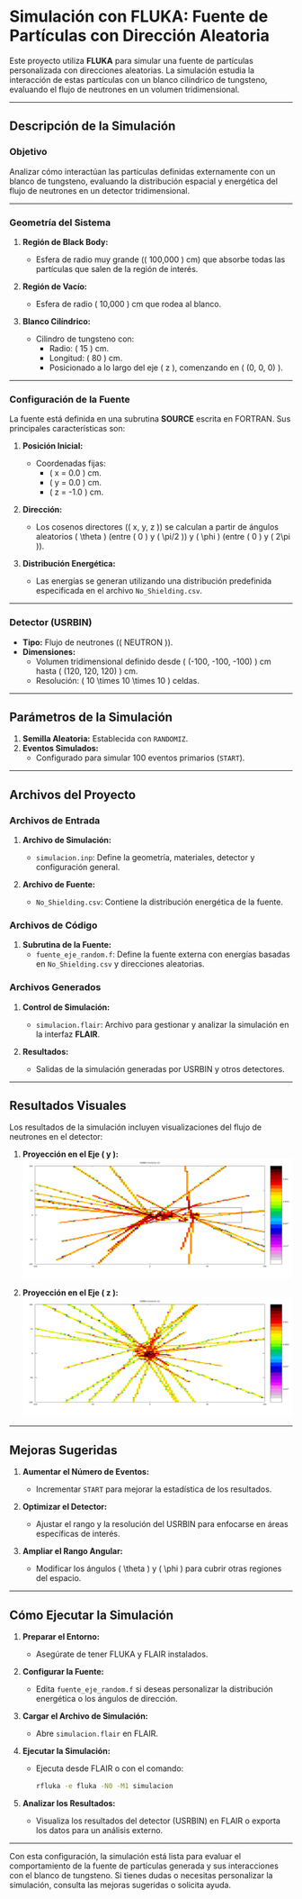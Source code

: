 # **Simulación con FLUKA: Fuente de Partículas con Dirección Aleatoria**

Este proyecto utiliza **FLUKA** para simular una fuente de partículas personalizada con direcciones aleatorias. La simulación estudia la interacción de estas partículas con un blanco cilíndrico de tungsteno, evaluando el flujo de neutrones en un volumen tridimensional.

---

## **Descripción de la Simulación**

### **Objetivo**
Analizar cómo interactúan las partículas definidas externamente con un blanco de tungsteno, evaluando la distribución espacial y energética del flujo de neutrones en un detector tridimensional.

---

### **Geometría del Sistema**

1. **Región de Black Body:**
   - Esfera de radio muy grande (\( 100,000 \) cm) que absorbe todas las partículas que salen de la región de interés.

2. **Región de Vacío:**
   - Esfera de radio \( 10,000 \) cm que rodea al blanco.

3. **Blanco Cilíndrico:**
   - Cilindro de tungsteno con:
     - Radio: \( 15 \) cm.
     - Longitud: \( 80 \) cm.
     - Posicionado a lo largo del eje \( z \), comenzando en \( (0, 0, 0) \).

---

### **Configuración de la Fuente**

La fuente está definida en una subrutina **SOURCE** escrita en FORTRAN. Sus principales características son:

1. **Posición Inicial:**
   - Coordenadas fijas:
     - \( x = 0.0 \) cm.
     - \( y = 0.0 \) cm.
     - \( z = -1.0 \) cm.

2. **Dirección:**
   - Los cosenos directores (\( x, y, z \)) se calculan a partir de ángulos aleatorios \( \theta \) (entre \( 0 \) y \( \pi/2 \)) y \( \phi \) (entre \( 0 \) y \( 2\pi \)).

3. **Distribución Energética:**
   - Las energías se generan utilizando una distribución predefinida especificada en el archivo `No_Shielding.csv`.

---

### **Detector (USRBIN)**

- **Tipo:** Flujo de neutrones (\( NEUTRON \)).
- **Dimensiones:**
  - Volumen tridimensional definido desde \( (-100, -100, -100) \) cm hasta \( (120, 120, 120) \) cm.
  - Resolución: \( 10 \times 10 \times 10 \) celdas.

---

## **Parámetros de la Simulación**

1. **Semilla Aleatoria:** Establecida con `RANDOMIZ`.
2. **Eventos Simulados:**
   - Configurado para simular 100 eventos primarios (`START`).

---

## **Archivos del Proyecto**

### **Archivos de Entrada**

1. **Archivo de Simulación:**
   - `simulacion.inp`: Define la geometría, materiales, detector y configuración general.

2. **Archivo de Fuente:**
   - `No_Shielding.csv`: Contiene la distribución energética de la fuente.

### **Archivos de Código**

1. **Subrutina de la Fuente:**
   - `fuente_eje_random.f`: Define la fuente externa con energías basadas en `No_Shielding.csv` y direcciones aleatorias.

### **Archivos Generados**

1. **Control de Simulación:**
   - `simulacion.flair`: Archivo para gestionar y analizar la simulación en la interfaz **FLAIR**.

2. **Resultados:**
   - Salidas de la simulación generadas por USRBIN y otros detectores.

---

## **Resultados Visuales**

Los resultados de la simulación incluyen visualizaciones del flujo de neutrones en el detector:

1. **Proyección en el Eje \( y \):**
   ![Fluencia Proyección Eje Y](fluencia_proyeccion_eje_y.png)

2. **Proyección en el Eje \( z \):**
   ![Fluencia Proyección Eje Z](fluencia_proyeccion_eje_Z.png)

---

## **Mejoras Sugeridas**

1. **Aumentar el Número de Eventos:**
   - Incrementar `START` para mejorar la estadística de los resultados.

2. **Optimizar el Detector:**
   - Ajustar el rango y la resolución del USRBIN para enfocarse en áreas específicas de interés.

3. **Ampliar el Rango Angular:**
   - Modificar los ángulos \( \theta \) y \( \phi \) para cubrir otras regiones del espacio.

---

## **Cómo Ejecutar la Simulación**

1. **Preparar el Entorno:**
   - Asegúrate de tener FLUKA y FLAIR instalados.

2. **Configurar la Fuente:**
   - Edita `fuente_eje_random.f` si deseas personalizar la distribución energética o los ángulos de dirección.

3. **Cargar el Archivo de Simulación:**
   - Abre `simulacion.flair` en FLAIR.

4. **Ejecutar la Simulación:**
   - Ejecuta desde FLAIR o con el comando:
     ```bash
     rfluka -e fluka -N0 -M1 simulacion
     ```

5. **Analizar los Resultados:**
   - Visualiza los resultados del detector (USRBIN) en FLAIR o exporta los datos para un análisis externo.

---

Con esta configuración, la simulación está lista para evaluar el comportamiento de la fuente de partículas generada y sus interacciones con el blanco de tungsteno. Si tienes dudas o necesitas personalizar la simulación, consulta las mejoras sugeridas o solicita ayuda.
